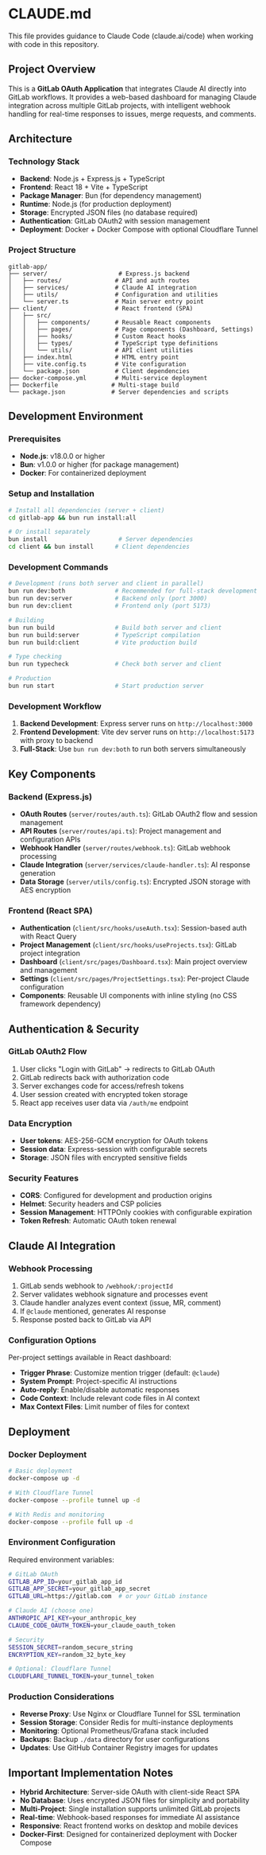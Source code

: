 # CLAUDE.md

This file provides guidance to Claude Code (claude.ai/code) when working with code in this repository.

## Project Overview

This is a **GitLab OAuth Application** that integrates Claude AI directly into GitLab workflows. It provides a web-based dashboard for managing Claude integration across multiple GitLab projects, with intelligent webhook handling for real-time responses to issues, merge requests, and comments.

## Architecture

### Technology Stack

- **Backend**: Node.js + Express.js + TypeScript
- **Frontend**: React 18 + Vite + TypeScript
- **Package Manager**: Bun (for dependency management)
- **Runtime**: Node.js (for production deployment)
- **Storage**: Encrypted JSON files (no database required)
- **Authentication**: GitLab OAuth2 with session management
- **Deployment**: Docker + Docker Compose with optional Cloudflare Tunnel

### Project Structure

```
gitlab-app/
├── server/                    # Express.js backend
│   ├── routes/               # API and auth routes
│   ├── services/             # Claude AI integration
│   ├── utils/                # Configuration and utilities
│   └── server.ts             # Main server entry point
├── client/                   # React frontend (SPA)
│   ├── src/
│   │   ├── components/       # Reusable React components
│   │   ├── pages/            # Page components (Dashboard, Settings)
│   │   ├── hooks/            # Custom React hooks
│   │   ├── types/            # TypeScript type definitions
│   │   └── utils/            # API client utilities
│   ├── index.html            # HTML entry point
│   ├── vite.config.ts        # Vite configuration
│   └── package.json          # Client dependencies
├── docker-compose.yml        # Multi-service deployment
├── Dockerfile               # Multi-stage build
└── package.json             # Server dependencies and scripts
```

## Development Environment

### Prerequisites

- **Node.js**: v18.0.0 or higher
- **Bun**: v1.0.0 or higher (for package management)
- **Docker**: For containerized deployment

### Setup and Installation

```bash
# Install all dependencies (server + client)
cd gitlab-app && bun run install:all

# Or install separately
bun install                    # Server dependencies
cd client && bun install      # Client dependencies
```

### Development Commands

```bash
# Development (runs both server and client in parallel)
bun run dev:both              # Recommended for full-stack development
bun run dev:server            # Backend only (port 3000)
bun run dev:client            # Frontend only (port 5173)

# Building
bun run build                 # Build both server and client
bun run build:server          # TypeScript compilation
bun run build:client          # Vite production build

# Type checking
bun run typecheck             # Check both server and client

# Production
bun run start                 # Start production server
```

### Development Workflow

1. **Backend Development**: Express server runs on `http://localhost:3000`
2. **Frontend Development**: Vite dev server runs on `http://localhost:5173` with proxy to backend
3. **Full-Stack**: Use `bun run dev:both` to run both servers simultaneously

## Key Components

### Backend (Express.js)

- **OAuth Routes** (`server/routes/auth.ts`): GitLab OAuth2 flow and session management
- **API Routes** (`server/routes/api.ts`): Project management and configuration APIs
- **Webhook Handler** (`server/routes/webhook.ts`): GitLab webhook processing
- **Claude Integration** (`server/services/claude-handler.ts`): AI response generation
- **Data Storage** (`server/utils/config.ts`): Encrypted JSON storage with AES encryption

### Frontend (React SPA)

- **Authentication** (`client/src/hooks/useAuth.tsx`): Session-based auth with React Query
- **Project Management** (`client/src/hooks/useProjects.tsx`): GitLab project integration
- **Dashboard** (`client/src/pages/Dashboard.tsx`): Main project overview and management
- **Settings** (`client/src/pages/ProjectSettings.tsx`): Per-project Claude configuration
- **Components**: Reusable UI components with inline styling (no CSS framework dependency)

## Authentication & Security

### GitLab OAuth2 Flow

1. User clicks "Login with GitLab" → redirects to GitLab OAuth
2. GitLab redirects back with authorization code
3. Server exchanges code for access/refresh tokens
4. User session created with encrypted token storage
5. React app receives user data via `/auth/me` endpoint

### Data Encryption

- **User tokens**: AES-256-GCM encryption for OAuth tokens
- **Session data**: Express-session with configurable secrets
- **Storage**: JSON files with encrypted sensitive fields

### Security Features

- **CORS**: Configured for development and production origins
- **Helmet**: Security headers and CSP policies
- **Session Management**: HTTPOnly cookies with configurable expiration
- **Token Refresh**: Automatic OAuth token renewal

## Claude AI Integration

### Webhook Processing

1. GitLab sends webhook to `/webhook/:projectId`
2. Server validates webhook signature and processes event
3. Claude handler analyzes event context (issue, MR, comment)
4. If `@claude` mentioned, generates AI response
5. Response posted back to GitLab via API

### Configuration Options

Per-project settings available in React dashboard:

- **Trigger Phrase**: Customize mention trigger (default: `@claude`)
- **System Prompt**: Project-specific AI instructions
- **Auto-reply**: Enable/disable automatic responses
- **Code Context**: Include relevant code files in AI context
- **Max Context Files**: Limit number of files for context

## Deployment

### Docker Deployment

```bash
# Basic deployment
docker-compose up -d

# With Cloudflare Tunnel
docker-compose --profile tunnel up -d

# With Redis and monitoring
docker-compose --profile full up -d
```

### Environment Configuration

Required environment variables:

```bash
# GitLab OAuth
GITLAB_APP_ID=your_gitlab_app_id
GITLAB_APP_SECRET=your_gitlab_app_secret
GITLAB_URL=https://gitlab.com  # or your GitLab instance

# Claude AI (choose one)
ANTHROPIC_API_KEY=your_anthropic_key
CLAUDE_CODE_OAUTH_TOKEN=your_claude_oauth_token

# Security
SESSION_SECRET=random_secure_string
ENCRYPTION_KEY=random_32_byte_key

# Optional: Cloudflare Tunnel
CLOUDFLARE_TUNNEL_TOKEN=your_tunnel_token
```

### Production Considerations

- **Reverse Proxy**: Use Nginx or Cloudflare Tunnel for SSL termination
- **Session Storage**: Consider Redis for multi-instance deployments
- **Monitoring**: Optional Prometheus/Grafana stack included
- **Backups**: Backup `./data` directory for user configurations
- **Updates**: Use GitHub Container Registry images for updates

## Important Implementation Notes

- **Hybrid Architecture**: Server-side OAuth with client-side React SPA
- **No Database**: Uses encrypted JSON files for simplicity and portability
- **Multi-Project**: Single installation supports unlimited GitLab projects
- **Real-time**: Webhook-based responses for immediate AI assistance
- **Responsive**: React frontend works on desktop and mobile devices
- **Docker-First**: Designed for containerized deployment with Docker Compose
